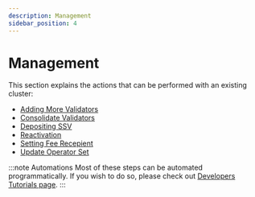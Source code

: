 ```yaml
---
description: Management
sidebar_position: 4
---
```


# Management
This section explains the actions that can be performed with an existing cluster:

- [Adding More Validators](./adding-validator-to-existing-cluster.md)
- [Consolidate Validators](./consolidate-validators.md)
- [Depositing SSV](./depositing-ssv.md)
- [Reactivation](./re-activating-a-cluster.md)
- [Setting Fee Recepient](./setting-fee-recipient-address.md)
- [Update Operator Set](./update-operators.md)

:::note Automations
Most of these steps can be automated programmatically. If you wish to do so, please check out [Developers Tutorials page](/developers/examples/).
:::